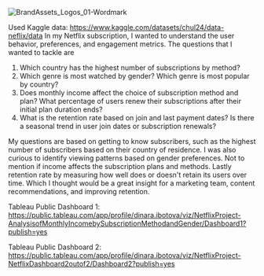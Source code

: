 ![BrandAssets_Logos_01-Wordmark](https://github.com/user-attachments/assets/b7dea815-4fd7-4fe4-81b4-65cf637db819)

Used Kaggle data: https://www.kaggle.com/datasets/chul24/data-neflix/data
In my Netflix subscription, I wanted to understand the user behavior, preferences, and engagement metrics. The questions that I wanted to tackle are 
1. Which country has the highest number of subscriptions by method?
2. Which genre is most watched by gender? Which genre is most popular by country? 
3. Does monthly income affect the choice of subscription method and plan? What percentage of users renew their subscriptions after their initial plan duration ends?
4. What is the retention rate based on join and last payment dates? Is there a seasonal trend in user join dates or subscription renewals?

My questions are based on getting to know subscribers, such as the highest number of subscribers based on their country of residence. I was also curious to identify viewing patterns based on gender preferences.
Not to mention if income affects the subscription plans and methods. Lastly retention rate by measuring how well does or doesn't retain its users over time.
Which I thought would be a great insight for a marketing team, content recommendations, and improving retention.

Tableau Public Dashboard 1: https://public.tableau.com/app/profile/dinara.ibotova/viz/NetflixProject-AnalysisofMonthlyIncomebySubscriptionMethodandGender/Dashboard1?publish=yes

Tableau Public Dashboard 2: https://public.tableau.com/app/profile/dinara.ibotova/viz/NetflixProject-NetflixDashboard2outof2/Dashboard2?publish=yes
